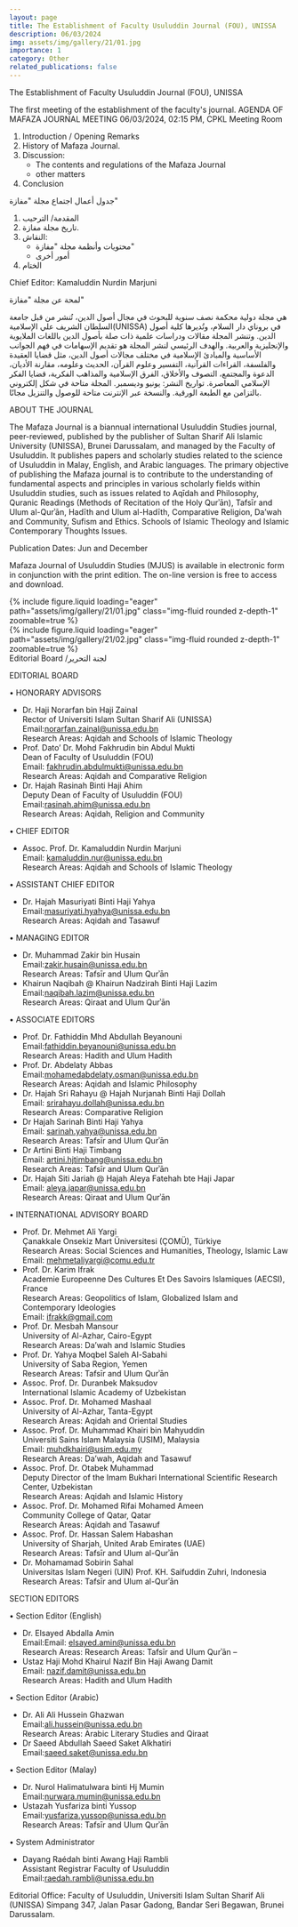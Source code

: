 ```yaml
---
layout: page
title: The Establishment of Faculty Usuluddin Journal (FOU), UNISSA
description: 06/03/2024
img: assets/img/gallery/21/01.jpg
importance: 1
category: Other
related_publications: false
---
```


<p class="distill-post-title">The Establishment of Faculty Usuluddin Journal (FOU), UNISSA</p>

The first meeting of the establishment of the faculty's journal.
AGENDA OF MAFAZA JOURNAL MEETING
06/03/2024, 02:15 PM, CPKL Meeting Room

1. Introduction / Opening Remarks
2. History of Mafaza Journal.
3. Discussion:
   - The contents and regulations of the Mafaza Journal
   - other matters
4. Conclusion

جدول أعمال اجتماع مجلة "مفازة"

1. المقدمة/ الترحيب
2. تاريخ مجلة مفازة.
3. النقاش:
   - محتويات وأنظمة مجلة "مفازة"
   - أمور أخرى
4. الختام

Chief Editor: Kamaluddin Nurdin Marjuni

لمحة عن مجلة "مفازة"

هي مجلة دولية محكمة نصف سنوية للبحوث في مجال أصول الدين، تُنشر من قبل جامعة السلطان الشريف علي الإسلامية(UNISSA) في بروناي دار السلام، وتُديرها كلية أصول الدين. وتنشر المجلة مقالات ودراسات علمية ذات صلة بأصول الدين باللغات الملايوية والإنجليزية والعربية. والهدف الرئيسي لنشر المجلة هو تقديم الإسهامات في فهم الجوانب الأساسية والمبادئ الإسلامية في مختلف مجالات أصول الدين، مثل قضايا العقيدة والفلسفة، القراءات القرآنية، التفسير وعلوم القرآن، الحديث وعلومه، مقارنة الأديان، الدعوة والمجتمع، التصوف والأخلاق، الفرق الإسلامية والمذاهب الفكرية، قضايا الفكر الإسلامي المعاصرة.
تواريخ النشر: يونيو وديسمبر.
المجلة متاحة في شكل إلكتروني بالتزامن مع الطبعة الورقية. والنسخة عبر الإنترنت متاحة للوصول والتنزيل مجانًا.

ABOUT THE JOURNAL

The Mafaza Journal is a biannual international Usuluddin Studies journal, peer-reviewed, published by the publisher of Sultan Sharif Ali Islamic University (UNISSA), Brunei Darussalam, and managed by the Faculty of Usuluddin. It publishes papers and scholarly studies related to the science of Usuluddin in Malay, English, and Arabic languages. The primary objective of publishing the Mafaza journal is to contribute to the understanding of fundamental aspects and principles in various scholarly fields within Usuluddin studies, such as issues related to Aqīdah and Philosophy, Quranic Readings (Methods of Recitation of the Holy Qurʾān), Tafsīr and Ulum al-Qurʾān, Hadīth and Ulum al-Hadīth, Comparative Religion, Da’wah and Community, Sufism and Ethics. Schools of Islamic Theology and Islamic Contemporary Thoughts Issues.

Publication Dates: Jun and December

Mafaza Journal of Usuluddin Studies (MJUS) is available in electronic form in conjunction with the print edition. The on-line version is free to access and download.

<div class="row mt-3">
    <div class="col-sm mt-3 mt-md-0">
        {% include figure.liquid loading="eager" path="assets/img/gallery/21/01.jpg" class="img-fluid rounded z-depth-1" zoomable=true %}
    </div>
    <div class="col-sm mt-3 mt-md-0">
        {% include figure.liquid loading="eager" path="assets/img/gallery/21/02.jpg" class="img-fluid rounded z-depth-1" zoomable=true %}
    </div>
</div>
<div class="caption">
    Editorial Board /لجنة التحرير
</div>

EDITORIAL BOARD

• HONORARY ADVISORS

- Dr. Haji Norarfan bin Haji Zainal
  <br>Rector of Universiti Islam Sultan Sharif Ali (UNISSA)
  <br>Email:norarfan.zainal@unissa.edu.bn
  <br>Research Areas: Aqidah and Schools of Islamic Theology
- Prof. Dato’ Dr. Mohd Fakhrudin bin Abdul Mukti
  <br>Dean of Faculty of Usuluddin (FOU)
  <br>Email: fakhrudin.abdulmukti@unissa.edu.bn
  <br>Research Areas: Aqidah and Comparative Religion
- Dr. Hajah Rasinah Binti Haji Ahim
  <br>Deputy Dean of Faculty of Usuluddin (FOU)
  <br>Email:rasinah.ahim@unissa.edu.bn
  <br>Research Areas: Aqidah, Religion and Community

• CHIEF EDITOR

- Assoc. Prof. Dr. Kamaluddin Nurdin Marjuni
  <br>Email: kamaluddin.nur@unissa.edu.bn
  <br>Research Areas: Aqidah and Schools of Islamic Theology

• ASSISTANT CHIEF EDITOR

- Dr. Hajah Masuriyati Binti Haji Yahya
  <br>Email:masuriyati.hyahya@unissa.edu.bn
  <br>Research Areas: Aqidah and Tasawuf

• MANAGING EDITOR

- Dr. Muhammad Zakir bin Husain
  <br>Email:zakir.husain@unissa.edu.bn
  <br>Research Areas: Tafsīr and Ulum Qurʾān
- Khairun Naqibah @ Khairun Nadzirah Binti Haji Lazim
  <br>Email:naqibah.lazim@unissa.edu.bn
  <br>Research Areas: Qiraat and Ulum Qurʾān

• ASSOCIATE EDITORS

- Prof. Dr. Fathiddin Mhd Abdullah Beyanouni
  <br>Email:fathiddin.beyanouni@unissa.edu.bn
  <br>Research Areas: Hadith and Ulum Hadith
- Prof. Dr. Abdelaty Abbas
  <br>Email:mohamedabdelaty.osman@unissa.edu.bn
  <br>Research Areas: Aqidah and Islamic Philosophy
- Dr. Hajah Sri Rahayu @ Hajah Nurjanah Binti Haji Dollah
  <br>Email: srirahayu.dollah@unissa.edu.bn
  <br>Research Areas: Comparative Religion
- Dr Hajah Sarinah Binti Haji Yahya
  <br>Email: sarinah.yahya@unissa.edu.bn
  <br>Research Areas: Tafsīr and Ulum Qurʾān
- Dr Artini Binti Haji Timbang
  <br>Email: artini.hjtimbang@unissa.edu.bn
  <br>Research Areas: Tafsīr and Ulum Qurʾān
- Dr. Hajah Siti Jariah @ Hajah Aleya Fatehah bte Haji Japar
  <br>Email: aleya.japar@unissa.edu.bn
  <br>Research Areas: Qiraat and Ulum Qurʾān

• INTERNATIONAL ADVISORY BOARD

- Prof. Dr. Mehmet Ali Yargi
  <br>Çanakkale Onsekiz Mart Üniversitesi (ÇOMÜ), Türkiye
  <br>Research Areas: Social Sciences and Humanities, Theology, Islamic Law
  <br>Email: mehmetaliyargi@comu.edu.tr
- Prof. Dr. Karim Ifrak
  <br>Academie Europeenne Des Cultures Et Des Savoirs Islamiques (AECSI), France
  <br>Research Areas: Geopolitics of Islam, Globalized Islam and Contemporary Ideologies
  <br>Email: ifrakk@gmail.com
- Prof. Dr. Mesbah Mansour
  <br>University of Al-Azhar, Cairo-Egypt
  <br>Research Areas: Da’wah and Islamic Studies
- Prof. Dr. Yahya Moqbel Saleh Al-Sabahi
  <br>University of Saba Region, Yemen
  <br>Research Areas: Tafsīr and Ulum Qurʾān
- Assoc. Prof. Dr. Duranbek Maksudov
  <br>International Islamic Academy of Uzbekistan
- Assoc. Prof. Dr. Mohamed Mashaal
  <br>University of Al-Azhar, Tanta-Egypt
  <br>Research Areas: Aqidah and Oriental Studies
- Assoc. Prof. Dr. Muhammad Khairi bin Mahyuddin
  <br>Universiti Sains Islam Malaysia (USIM), Malaysia
  <br>Email: muhdkhairi@usim.edu.my
  <br>Research Areas: Da’wah, Aqidah and Tasawuf
- Assoc. Prof. Dr. Otabek Muhammad
  <br>Deputy Director of the Imam Bukhari International Scientific Research Center, Uzbekistan
  <br>Research Areas: Aqidah and Islamic History
- Assoc. Prof. Dr. Mohamed Rifai Mohamed Ameen
  <br>Community College of Qatar, Qatar
  <br>Research Areas: Aqidah and Tasawuf
- Assoc. Prof. Dr. Hassan Salem Habashan
  <br>University of Sharjah, United Arab Emirates (UAE)
  <br>Research Areas: Tafsīr and Ulum al-Qurʾān
- Dr. Mohamamad Sobirin Sahal
  <br>Universitas Islam Negeri (UIN) Prof. KH. Saifuddin Zuhri, Indonesia
  <br>Research Areas: Tafsīr and Ulum al-Qurʾān

SECTION EDITORS

• Section Editor (English)

- Dr. Elsayed Abdalla Amin
  <br>Email:Email: elsayed.amin@unissa.edu.bn
  <br>Research Areas: Research Areas: Tafsīr and Ulum Qurʾān –
- Ustaz Haji Mohd Khairul Nazif Bin Haji Awang Damit
  <br>Email: nazif.damit@unissa.edu.bn
  <br>Research Areas: Hadith and Ulum Hadith

• Section Editor (Arabic)

- Dr. Ali Ali Hussein Ghazwan
  <br>Email:ali.hussein@unissa.edu.bn
  <br>Research Areas: Arabic Literary Studies and Qiraat
- Dr Saeed Abdullah Saeed Saket Alkhatiri
  <br>Email:saeed.saket@unissa.edu.bn

• Section Editor (Malay)

- Dr. Nurol Halimatulwara binti Hj Mumin
  <br>Email:nurwara.mumin@unissa.edu.bn
- Ustazah Yusfariza binti Yussop
  <br>Email:yusfariza.yussop@unissa.edu.bn
  <br>Research Areas: Tafsīr and Ulum Qurʾān

• System Administrator

- Dayang Raédah binti Awang Haji Rambli
  <br>Assistant Registrar Faculty of Usuluddin
  <br>Email:raedah.rambli@unissa.edu.bn

Editorial Office: Faculty of Usuluddin, Universiti Islam Sultan Sharif Ali (UNISSA)
Simpang 347, Jalan Pasar Gadong, Bandar Seri Begawan, Brunei Darussalam.
